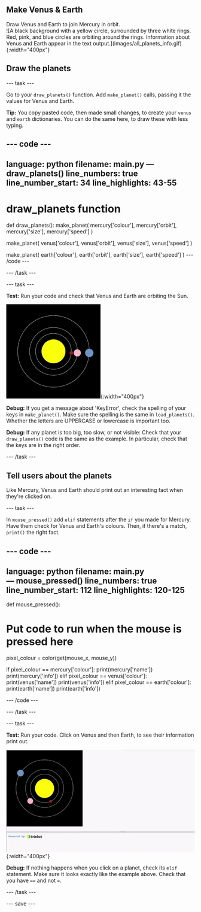 ## Make Venus & Earth

<div style="display: flex; flex-wrap: wrap">
<div style="flex-basis: 200px; flex-grow: 1; margin-right: 15px;">
Draw Venus and Earth to join Mercury in orbit.
</div>
<div>
![A black background with a yellow circle, surrounded by three white rings. Red, pink, and blue circles are orbiting around the rings. Information about Venus and Earth appear in the text output.](images/all_planets_info.gif){:width="400px"}
</div>
</div>

## Draw the planets

--- task ---

Go to your `draw_planets()` function. Add `make_planet()` calls, passing it the values for Venus and Earth.

**Tip:** You copy pasted code, then made small changes, to create your `venus` and `earth` dictionaries. You can do the same here, to draw these with less typing.

--- code ---
---
language: python
filename: main.py — draw_planets()
line_numbers: true
line_number_start: 34
line_highlights: 43-55
---
# draw_planets function
def draw_planets():
  make_planet(
    mercury['colour'], 
    mercury['orbit'], 
    mercury['size'], 
    mercury['speed']
    )

  make_planet(
    venus['colour'], 
    venus['orbit'], 
    venus['size'], 
    venus['speed']
    )
    
  make_planet(
    earth['colour'], 
    earth['orbit'], 
    earth['size'], 
    earth['speed']
    )
--- /code ---

--- /task ---

--- task ---

**Test:** Run your code and check that Venus and Earth are orbiting the Sun.

![A black background with a yellow circle, surrounded by three white rings. Red, pink, and blue circles are orbiting around the rings.](images/all_planets.gif){:width="400px"}

**Debug:** If you get a message about 'KeyError', check the spelling of your keys in `make_planet()`. Make sure the spelling is the same in `load_planets()`. Whether the letters are UPPERCASE or lowercase is important too.

**Debug:** If any planet is too big, too slow, or not visible: Check that your `draw_planets()` code is the same as the example. In particular, check that the keys are in the right order.

--- /task ---

## Tell users about the planets

Like Mercury, Venus and Earth should print out an interesting fact when they're clicked on.

--- task ---

In `mouse_pressed()` add `elif` statements after the `if` you made for Mercury. Have them check for Venus and Earth's colours. Then, if there's a match, `print()` the right fact.

--- code ---
---
language: python
filename: main.py — mouse_pressed()
line_numbers: true
line_number_start: 112 
line_highlights: 120-125
---
def mouse_pressed():
# Put code to run when the mouse is pressed here
  pixel_colour = color(get(mouse_x, mouse_y))

  if pixel_colour == mercury['colour']:
    print(mercury['name'])
    print(mercury['info'])
  elif pixel_colour == venus['colour']:
    print(venus['name'])
    print(venus['info'])
  elif pixel_colour == earth['colour']:
    print(earth['name'])
    print(earth['info'])

--- /code ---

--- /task ---

--- task ---

**Test:** Run your code. Click on Venus and then Earth, to see their information print out.

![A black background with a yellow circle, surrounded by three white rings. Red, pink, and blue circles are orbiting around the rings. Information about Venus and Earth appear in the text output.](images/all_planets_info.gif){:width="400px"}

**Debug:** If nothing happens when you click on a planet, check its `elif` statement. Make sure it looks exactly like the example above. Check that you have `==` and not `=`.

--- /task ---

--- save ---
